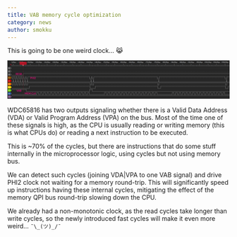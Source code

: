 ```yaml
---
title: VAB memory cycle optimization
category: news
author: smokku
---
```


This is going to be one weird clock… 😹

![PHI2 timings](/media/2024-03-07_PHI2_timings.png)

WDC65816 has two outputs signaling whether there is a Valid Data Address (VDA)
or Valid Program Address (VPA) on the bus. Most of the time one of these signals
is high, as the CPU is usually reading or writing memory (this is what CPUs do)
or reading a next instruction to be executed.

This is ~70% of the cycles, but there are instructions that do some stuff internally
in the microprocessor logic, using cycles but not using memory bus.

We can detect such cycles (joining VDA|VPA to one VAB signal)
and drive PHI2 clock not waiting for a memory round-trip.
This will significantly speed up instructions having these internal cycles,
mitigating the effect of the memory QPI bus round-trip slowing down the CPU.

We already had a non-monotonic clock, as the read cycles take longer than write cycles,
so the newly introduced fast cycles will make it even more weird… `¯\_(ツ)_/¯`
